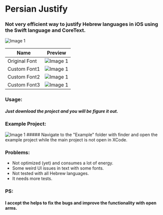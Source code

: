 
# Persian Justify 

### Not very efficient way to justify Hebrew languages in iOS using the Swift language and CoreText.

<img src="Previews/Logo.png" alt="Image 1">

| Name     | Preview |
| ---      | ---       |
| Original Font|<img src="Previews/original_font_preview.jpg" alt="Image 1">|
| Custom Font1|<img src="Previews/custom_font_1_preview.jpg" alt="Image 1">|
| Custom Font2|<img src="Previews/custom_font_2_preview.jpg" alt="Image 1">|
| Custom Font3|<img src="Previews/custom_font_3_preview.jpg" alt="Image 1">|

### Usage:
##### Just download the project and you will be figure it out.

### Example Project:
<img src="Previews/example.jpg" alt="Image 1">
##### Navigate to the "Example" folder with finder and open the example project while the main project is not open in XCode.

### Problems:
- Not optimized (yet) and consumes a lot of energy.
- Some weird UI issues in text with some fonts.
- Not tested with all Hebrew languages.
- It needs more tests.

### PS:
#### I accept the helps to fix the bugs and improve the functionality with open arms.
